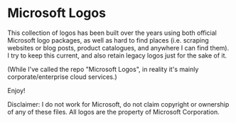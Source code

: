 # Microsoft Logos

This collection of logos has been built over the years using both official Microsoft logo packages, as well as hard to find places (i.e. scraping websites or blog posts, product catalogues, and anywhere I can find them).
I try to keep this current, and also retain legacy logos just for the sake of it.

(While I've called the repo "Microsoft Logos", in reality it's mainly corporate/enterprise cloud services.)

Enjoy!


Disclaimer: I do not work for Microsoft, do not claim copyright or ownership of any of these files. All logos are the property of Microsoft Corporation.
